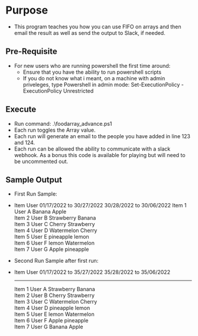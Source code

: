 # Purpose

- This program teaches you how you can use FIFO on arrays and then email the result as well as send the output to Slack, if needed.

## Pre-Requisite

- For new users who are running powershell the first time around:
	- Ensure that you have the ability to run powershell scripts
	- If you do not know what i meant, on a machine with admin priveleges, type Powershell in admin mode: Set-ExecutionPolicy -ExecutionPolicy Unrestricted

## Execute
- Run command: .\foodarray_advance.ps1
- Each run toggles the Array value.
- Each run will generate an email to the people you have added in line 123 and 124.
- Each run can be allowed the ability to communicate with a slack webhook. As a bonus this code is available for playing but will need to be uncommented out.

## Sample Output
- First Run Sample:
- 
    Item   User   01/17/2022 to 30/27/2022 30/28/2022 to 30/06/2022
    Item 1 User A Banana                   Apple                   
    Item 2 User B Strawberry               Banana                  
    Item 3 User C Cherry                   Strawberry              
    Item 4 User D Watermelon               Cherry                  
    Item 5 User E pineapple                lemon                   
    Item 6 User F lemon                    Watermelon              
    Item 7 User G Apple                    pineapple               

- Second Run Sample after first run:
- 
    Item   User   01/17/2022 to 35/27/2022 35/28/2022 to 35/06/2022
    ----   ----   ------------------------ ------------------------
    Item 1 User A Strawberry               Banana                  
    Item 2 User B Cherry                   Strawberry              
    Item 3 User C Watermelon               Cherry                  
    Item 4 User D pineapple                lemon                   
    Item 5 User E lemon                    Watermelon              
    Item 6 User F Apple                    pineapple               
    Item 7 User G Banana                   Apple                 
